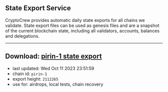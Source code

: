 ## State Export Service
CryptoCrew provides automatic daily state exports for all chains we validate. State export files can be used as genesis files and are a snapshot of the current blockchain state, including all validators, accounts, balances and delegations.

---
**Download: [pirin-1 state export](https://dl.ccvalidators.com/SERVICE/nolus/pirin-1_export_2112265.json)**
---

- last updated: Wed Oct 11 2023 23:51:59
- chain id: `pirin-1`
- export height: `2112265`
- use for: airdrops, local tests, chain recovery

